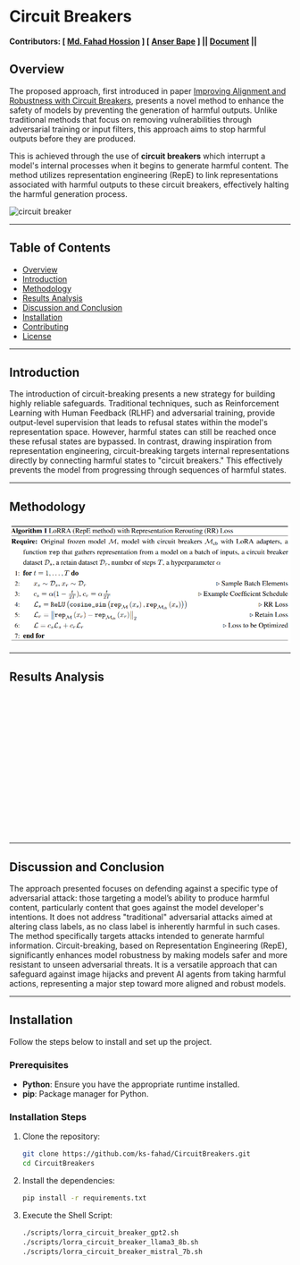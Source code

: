 # Circuit Breakers
**Contributors: [ [Md. Fahad Hossion](https://github.com/ks-fahad) ] [ [Anser Bape]() ]    || [Document](https://gamma.app/docs/Circuit-Breakers-An-Approach-to-AI-Safety-ccdt0dyt96mbzml?mode=doc) ||**

## Overview

The proposed approach, first introduced in paper [Improving Alignment and Robustness with Circuit Breakers](https://arxiv.org/pdf/2406.04313), presents a novel method to enhance the safety of models by preventing the generation of harmful outputs. Unlike traditional methods that focus on removing vulnerabilities through adversarial training or input filters, this approach aims to stop harmful outputs before they are produced.

This is achieved through the use of <b>circuit breakers</b> which interrupt a model's internal processes when it begins to generate harmful content. The method utilizes representation engineering (RepE) to link representations associated with harmful outputs to these circuit breakers, effectively halting the harmful generation process.

![circuit breaker](assets/splash.png)

---

## Table of Contents

- [Overview](#overview)
- [Introduction](#introduction)
- [Methodology](#methodology)
- [Results Analysis](#results-analysis)
- [Discussion and Conclusion](#discussion-and-conclusion)
- [Installation](#installation)
- [Contributing](https://github.com/ks-fahad/CircuitBreakers/graphs/contributors)
- [License](https://github.com/ks-fahad/CircuitBreakers/blob/main/LICENSE)

---

## Introduction

The introduction of circuit-breaking presents a new strategy for building highly reliable safeguards. Traditional techniques, such as Reinforcement Learning with Human Feedback (RLHF) and adversarial training, provide output-level supervision that leads to refusal states within the model's representation space. However, harmful states can still be reached once these refusal states are bypassed. In contrast, drawing inspiration from representation engineering, circuit-breaking targets internal representations directly by connecting harmful states to "circuit breakers." This effectively prevents the model from progressing through sequences of harmful states.

---

## Methodology

![RepE method](assets/RepE_method.png)

---

## Results Analysis

<p align="center">
   <img scr="https://github.com/ks-fahad/CircuitBreakers/blob/main/assets/attacks.png" height="250" /> 
   <img scr="https://github.com/ks-fahad/CircuitBreakers/blob/main/assets/analysis.png" height="250" />
</p>
<!-- ![Analysis](assets/attacks.png) ![Analysis](assets/analysis.png) -->

---

## Discussion and Conclusion

The approach presented focuses on defending against a specific type of adversarial attack: those targeting a model’s ability to produce harmful content, particularly content that goes against the model developer's intentions. It does not address "traditional" adversarial attacks aimed at altering class labels, as no class label is inherently harmful in such cases. The method specifically targets attacks intended to generate harmful information. Circuit-breaking, based on Representation Engineering (RepE), significantly enhances model robustness by making models safer and more resistant to unseen adversarial threats. It is a versatile approach that can safeguard against image hijacks and prevent AI agents from taking harmful actions, representing a major step toward more aligned and robust models.

---


## Installation

Follow the steps below to install and set up the project.

### Prerequisites

- **Python**: Ensure you have the appropriate runtime installed.
- **pip**: Package manager for Python.

### Installation Steps

1. Clone the repository:
   ```bash
   git clone https://github.com/ks-fahad/CircuitBreakers.git
   cd CircuitBreakers
   
2. Install the dependencies:
   ```bash
   pip install -r requirements.txt
   
3. Execute the Shell Script:
   ```bash
   ./scripts/lorra_circuit_breaker_gpt2.sh
   ./scripts/lorra_circuit_breaker_llama3_8b.sh
   ./scripts/lorra_circuit_breaker_mistral_7b.sh
   
